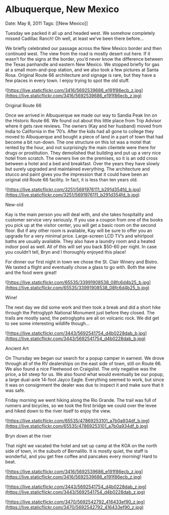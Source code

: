 # Albuquerque, New Mexico

Date: May 8, 2011
Tags: [[New Mexico]]

Tuesday we packed it all up and headed west. We somehow completely missed Cadillac Ranch! Oh well, at least we’ve been there before…

We briefly celebrated our passage across the New Mexico border and then continued west. The view from the road is mostly desert out here. If it wasn’t for the signs at the border, you’d never know the difference between the Texas panhandle and eastern New Mexico. We stopped briefly for gas at a small mom-and-pop station, and we also took a few pictures at Santa Rosa. Original Route 66 architecture and signage is rare, but they have a few places in every town. I enjoy trying to spot the old stuff.

![https://live.staticflickr.com/3416/5692539686_e191f86ecb_z.jpg](https://live.staticflickr.com/3416/5692539686_e191f86ecb_z.jpg)

Original Route 66

Once we arrived in Albuquerque we made our way to Sandia Peak Inn on the Historic Route 66. We found out about this little place from Trip Advisor where it gets rave reviews. The owners (Kay and her husband) moved from India to California in the ’70’s. After the kids had all gone to college they moved to Albuquerque and bought a piece of land in a part of town that had become a bit run-down. The one structure on this lot was a motel that rented by the hour, and not surprisingly the main clientele were there for drugs or prostitution. They demolished that building and put up a very nice hotel from scratch. The owners live on the premises, so it is an odd cross between a hotel and a bed and breakfast. Over the years they have slowly but surely upgraded and maintained everything. The architecture and stucco and paint gives you the impression that it could have been an original old Route 66 facility. In fact, it is less than ten years old.

![https://live.staticflickr.com/3251/5691976111_b291d354fd_b.jpg](https://live.staticflickr.com/3251/5691976111_b291d354fd_b.jpg)

New-old

Kay is the main person you will deal with, and she takes hospitality and customer service very seriously. If you use a coupon from one of the books you pick up at the visitor center, you will get a basic room on the second floor. But if any other room is available, Kay will be sure to offer you an upgrade for a very minimal price. Large-screen LCD TV’s and whirlpool baths are usually available. They also have a laundry room and a heated indoor pool as well. All of this will set you back $50-60 per night. In case you couldn’t tell, Bryn and I thoroughly enjoyed this place!

For dinner our first night in town we chose the St. Clair Winery and Bistro. We tasted a flight and eventually chose a glass to go with. Both the wine and the food were great!

![https://live.staticflickr.com/65535/33991908538_08fc6d4b25_b.jpg](https://live.staticflickr.com/65535/33991908538_08fc6d4b25_b.jpg)

Wine!

The next day we did some work and then took a break and did a short hike through the Petroglyph National Monument just before they closed. The trails are mostly sand, the petroglyphs are all on volcanic rock. We did get to see some interesting wildlife though…

![https://live.staticflickr.com/3443/5692541754_d4b0228dab_b.jpg](https://live.staticflickr.com/3443/5692541754_d4b0228dab_b.jpg)

Ancient Art

On Thursday we began our search for a popup camper in earnest. We drove through all of the RV dealerships on the east side of town, still on Route 66. We also found a nice Fleetwood on Craigslist. The only negative was the price, a bit steep for us. We also found what would eventually be our popup, a large dual-axle 14-foot Jayco Eagle. Everything seemed to work, but since it was on consignment the dealer was due to inspect it and make sure that it was safe.

Friday morning we went hiking along the Rio Grande. The trail was full of runners and bicycles, so we took the first bridge we could over the levee and hiked down to the river itself to enjoy the view.

![https://live.staticflickr.com/65535/47869253101_a7b0a934df_b.jpg](https://live.staticflickr.com/65535/47869253101_a7b0a934df_b.jpg)

Bryn down at the river

That night we vacated the hotel and set up camp at the KOA on the north side of town, in the suburb of Bernalillo. It is mostly quiet, the staff is wonderful, and you get free coffee and pancakes every morning! Hard to beat.

![https://live.staticflickr.com/3416/5692539686_e191f86ecb_z.jpg](https://live.staticflickr.com/3416/5692539686_e191f86ecb_z.jpg)

![https://live.staticflickr.com/3443/5692541754_d4b0228dab_z.jpg](https://live.staticflickr.com/3443/5692541754_d4b0228dab_z.jpg)

![https://live.staticflickr.com/3470/5692542792_416433ef90_z.jpg](https://live.staticflickr.com/3470/5692542792_416433ef90_z.jpg)